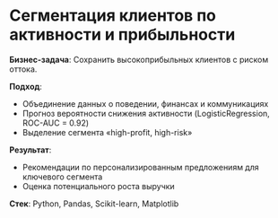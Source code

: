 # Сегментация клиентов по активности и прибыльности

**Бизнес-задача**: Сохранить высокоприбыльных клиентов с риском оттока.

**Подход**:  
- Объединение данных о поведении, финансах и коммуникациях  
- Прогноз вероятности снижения активности (LogisticRegression, ROC-AUC = 0.92)  
- Выделение сегмента «high-profit, high-risk»
  
**Результат**:  
- Рекомендации по персонализированным предложениям для ключевого сегмента  
- Оценка потенциального роста выручки

**Стек**: Python, Pandas, Scikit-learn, Matplotlib
